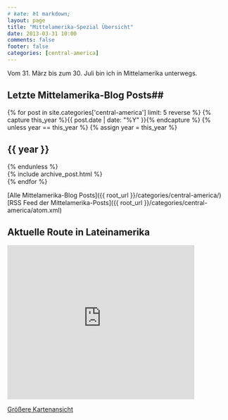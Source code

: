 ```yaml
---
# kate: hl markdown;
layout: page
title: "Mittelamerika-Spezial Übersicht"
date: 2013-03-31 10:00
comments: false
footer: false
categories: [central-america]
---
```


Vom 31. März bis zum 30. Juli bin ich in Mittelamerika unterwegs.

## Letzte Mittelamerika-Blog Posts##

<div id="blog-archives">
{% for post in site.categories['central-america'] limit: 5 reverse %}
{% capture this_year %}{{ post.date | date: "%Y" }}{% endcapture %}
{% unless year == this_year %}
  {% assign year = this_year %}
  <h2>{{ year }}</h2>
{% endunless %}
<article>
  {% include archive_post.html %}
</article>
{% endfor %}
</div>

[Alle Mittelamerika-Blog Posts]({{ root_url }}/categories/central-america/)   
[RSS Feed der Mittelamerika-Posts]({{ root_url }}/categories/central-america/atom.xml)

## Aktuelle Route in Lateinamerika

<iframe width="425" height="350" frameborder="0" scrolling="no" marginheight="0" marginwidth="0" src="https://maps.google.com/maps?q=http:%2F%2Fblog.riemann.cc%2Fcentral-america%2Fmap.kml&amp;ie=UTF8&amp;t=m&amp;z=5&amp;output=embed"></iframe>

[Größere Kartenansicht][map]

[map]: https://maps.google.com/maps?q=http:%2F%2Fblog.riemann.cc%2Fcentral-america%2Fmap.kml